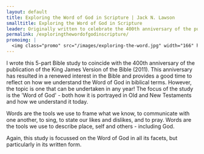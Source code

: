 ```yaml
---
layout: default
title: Exploring the Word of God in Scripture | Jack N. Lawson
smalltitle: Exploring the Word of God in Scripture
leader: Originally written to celebrate the 400th anniversary of the publication of the King James Version of the Bible, this five part study is concerned with the 'Word of God' - both how the Bible portrays it and how we understand it today in the church.
permalink: /exploringthewordofgodinscripture/
promoimg: |
  <img class="promo" src="/images/exploring-the-word.jpg" width="166" height="231" alt="" />
---
```


I wrote this 5-part Bible study to coincide with the 400th anniversary of the publication of the King James Version of the Bible (2011). This anniversary has resulted in a renewed interest in the Bible and provides a good time to reflect on how we understand the Word of God in biblical terms. However, the topic is one that can be undertaken in any year! The focus of the study is the 'Word of God' - both how it is portrayed in Old and New Testaments and how we understand it today.

Words are the tools we use to frame what we know, to communicate with one another, to sing, to state our likes and dislikes, and to pray. Words are the tools we use to describe place, self and others - including God.

Again, this study is focussed on the Word of God in all its facets, but particularly in its written form.
